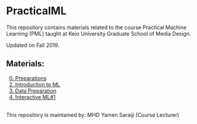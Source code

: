 # PracticalML

This repository contains materials related to the course Practical Machine Learning (PML) taught at Keio University Graduate School of Media Design.

Updated on Fall 2019.

## Materials:

&nbsp;&nbsp;[0. Preparations](https://github.com/mrayy/PracticalML/blob/master/0.%20Preparations/0.%20Preparations.ipynb)
<br>&nbsp;&nbsp;[2. Introduction to ML](https://github.com/mrayy/PracticalML/blob/master/2.%20Introduction%20to%20ML/Session%202.ipynb)
<br>&nbsp;&nbsp;[3. Data Preparation](https://github.com/mrayy/PracticalML/blob/master/3.%20Data%20Preparation/Session%203.ipynb)
<br>&nbsp;&nbsp;[4. Interactive ML#1](https://github.com/mrayy/PracticalML/blob/master/4.%20Interactive%20-%20Realtime%20Data/Session%203.ipynb)


<br>This repository is maintained by: MHD Yamen Saraiji (Course Lecturer)
